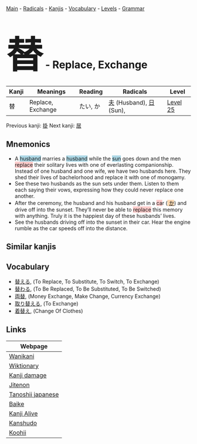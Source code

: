 <style> bigfont {font-size: 100px}</style>
[Main](../index.md) -
[Radicals](../radicals.md) -
[Kanjis](../kanjis.md) -
[Vocabulary](../vocabulary.md) -
[Levels](../levels.md) -
[Grammar](../grammar.md)
# <bigfont> 替</bigfont> - Replace, Exchange 

| Kanji | Meanings | Reading | Radicals | Level |
| --- | --- | --- | --- | --- |
| 替 | Replace, Exchange | たい, か | [夫](../radicals/夫.md) (Husband), [日](../radicals/日.md) (Sun),  | [Level 25](../levels/wk_level25.md) |

Previous kanji: [掛](掛.md) Next kanji: [居](居.md) 

## Mnemonics
 * A <span style="background-color:#ADD8E6"> husband</span> marries a <span style="background-color:#ADD8E6"> husband</span> while the <span style="background-color:#ADD8E6"> sun</span> goes down and the men <span style="background-color:#ffcccb"> replace</span> their solitary lives with one of everlasting companionship. Instead of one husband and one wife, we have two husbands here. They shed their lives of bachelorhood and replace it with one of monogamy.
* See these two husbands as the sun sets under them. Listen to them each saying their vows, expressing how they could never replace one another.
* After the ceremony, the husband and his husband get in a <span style="background-color:#ffcccb"> ca</span>r (<span style="background-color:#fed8b1"> [か](https://jisho.org/search/か)</span>) and drive off into the sunset. They’ll never be able to <span style="background-color:#ffcccb"> replace</span> this memory with anything. Truly it is the happiest day of these husbands’ lives.
* See the husbands driving off into the sunset in their car. Hear the engine rumble as the car speeds off into the distance.


## Similar kanjis
 


## Vocabulary
 * [替える](../vocabulary/替.md), (To Replace, To Substitute, To Switch, To Exchange)
* [替わる](../vocabulary/替.md), (To Be Replaced, To Be Substituted, To Be Switched)
* [両替](../vocabulary/替.md), (Money Exchange, Make Change, Currency Exchange)
* [取り替える](../vocabulary/替.md), (To Exchange)
* [着替え](../vocabulary/替.md), (Change Of Clothes)



## Links 

| Webpage |
| --- |
| [Wanikani          ](https://www.wanikani.com/kanji/替) |
| [Wiktionary        ](https://en.wiktionary.org/wiki/替) |
| [Kanji damage      ](http://www.kanjidamage.com/kanji/search?utf8=✓&q=替) |
| [Jitenon           ](https://jitenon.com/kanji/替) |
| [Tanoshii japanese ](https://www.tanoshiijapanese.com/dictionary/kanji.cfm?k=替) |
| [Baike             ](https://baike.baidu.com/item/替) |
| [Kanji Alive       ](https://app.kanjialive.com/替) |
| [Kanshudo          ](https://www.kanshudo.com/searchmn?q=替) |
| [Koohii            ](https://kanji.koohii.com/study/kanji/替) |
